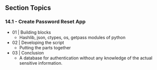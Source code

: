 ## Section Topics

### 14.1 - Create Password Reset App

- 01 | Building blocks
    - Hashlib, json, ctypes, os, getpass modules of python
- 02 | Developing the script
    - Putting the parts together
- 03 | Conclusion
    - A database for authentication without any knowledge of the actual sensitive
      information.
